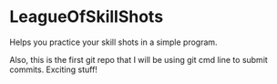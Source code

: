 LeagueOfSkillShots
==================

Helps you practice your skill shots in a simple program.

Also, this is the first git repo that I will be using git cmd line to submit commits. Exciting stuff!
